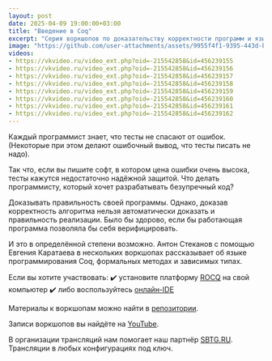 ```yaml
---
layout: post
date: 2025-04-09 19:00:00+03:00
title: "Введение в Coq"
excerpt: "Серия воркшопов по доказательству корректности программ и языку Coq."
image: "https://github.com/user-attachments/assets/9955f4f1-9395-443d-b59e-e6576f220f67"
videos:
- https://vkvideo.ru/video_ext.php?oid=-215542858&id=456239155
- https://vkvideo.ru/video_ext.php?oid=-215542858&id=456239156
- https://vkvideo.ru/video_ext.php?oid=-215542858&id=456239157
- https://vkvideo.ru/video_ext.php?oid=-215542858&id=456239158
- https://vkvideo.ru/video_ext.php?oid=-215542858&id=456239159
- https://vkvideo.ru/video_ext.php?oid=-215542858&id=456239160
- https://vkvideo.ru/video_ext.php?oid=-215542858&id=456239161
- https://vkvideo.ru/video_ext.php?oid=-215542858&id=456239162
---
```


Каждый программист знает, что тесты не спасают от ошибок. (Некоторые при этом делают ошибочный вывод, что тесты писать не надо).

Так что, если вы пишите софт, в котором цена ошибки очень высока, тесты кажутся недостаточно надёжной защитой. Что делать программисту, который хочет разрабатывать безупречный код?

Доказывать правильность своей программы. Однако, доказав корректность алгоритма нельзя автоматически доказать и правильность реализации.
Было бы здорово, если бы работающая программа позволяла бы себя верифицировать.

И это в определённой степени возможно. Антон Стеканов с помощью Евгения Каратаева в нескольких воркшопах рассказывает об языке программирования Coq, формальных методах и зависимых типах.

Если вы хотите участвовать:
✔️ установите платформу [ROCQ](https://rocq-prover.org/install) на свой компьютер
✔️ либо воспользуйтесь [онлайн-IDE](https://jscoq.github.io/scratchpad.html)

Материалы к воркшопам можно найти в [репозитории](https://github.com/anton0xf/coq-workshop).

Записи воркшопов вы найдёте на [YouTube](https://www.youtube.com/playlist?list=PLfkikHwnACaU3SFlJZ-fB2hZKppA6GfrM).

В организации трансляций нам помогает наш партнёр [SBTG.RU](https://sbtg.ru/).
Трансляции в любых конфигурациях под ключ.

